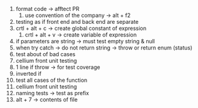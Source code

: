 1. format code -> afftect PR
   1. use convention of the company -> alt + f2
2. testing as if front end and back end are separate
3. crtl + alt + c -> create global constant of expression
   1. crtl + alt + v -> create variable of expression
4. if parameters are string -> must test empty string & null
5. when try catch -> do not return string -> throw or return enum (status)
6. test about of bad cases 
7. cellium front unit testing
8. 1 line if throw -> for test coverage
9. inverted if
10. test all cases of the function
11. cellium front unit testing
12. naming tests -> test as prefix 
13. alt + 7 -> contents of file